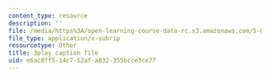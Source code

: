 ```yaml
---
content_type: resource
description: ''
file: /media/https%3A/open-learning-course-data-rc.s3.amazonaws.com/5-07sc-biological-chemistry-i-fall-2013/e6ac8ff514c752afa832355bcce3ce77_cOD4yhZVZMY.vtt
file_type: application/x-subrip
resourcetype: Other
title: 3play caption file
uid: e6ac8ff5-14c7-52af-a832-355bcce3ce77
---
```

